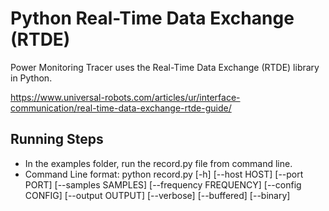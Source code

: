 # Python Real-Time Data Exchange (RTDE)

Power Monitoring Tracer uses the Real-Time Data Exchange (RTDE) library in Python.

https://www.universal-robots.com/articles/ur/interface-communication/real-time-data-exchange-rtde-guide/


## Running Steps

* In the examples folder, run the record.py file from command line.
* Command Line format: python record.py [-h] [--host HOST] [--port PORT] [--samples SAMPLES] [--frequency FREQUENCY] [--config CONFIG] [--output OUTPUT] 
                       [--verbose] [--buffered] [--binary]
